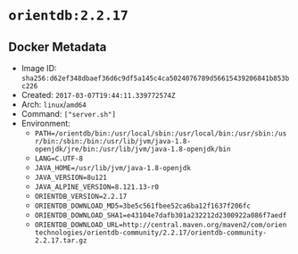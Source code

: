 # `orientdb:2.2.17`

## Docker Metadata

- Image ID: `sha256:d62ef348dbaef36d6c9df5a145c4ca5024076789d56615439206841b853bc226`
- Created: `2017-03-07T19:44:11.339772574Z`
- Arch: `linux`/`amd64`
- Command: `["server.sh"]`
- Environment:
  - `PATH=/orientdb/bin:/usr/local/sbin:/usr/local/bin:/usr/sbin:/usr/bin:/sbin:/bin:/usr/lib/jvm/java-1.8-openjdk/jre/bin:/usr/lib/jvm/java-1.8-openjdk/bin`
  - `LANG=C.UTF-8`
  - `JAVA_HOME=/usr/lib/jvm/java-1.8-openjdk`
  - `JAVA_VERSION=8u121`
  - `JAVA_ALPINE_VERSION=8.121.13-r0`
  - `ORIENTDB_VERSION=2.2.17`
  - `ORIENTDB_DOWNLOAD_MD5=3be5c561fbee52ca6ba12f1637f206fc`
  - `ORIENTDB_DOWNLOAD_SHA1=e43104e7dafb301a232212d2300922a086f7aedf`
  - `ORIENTDB_DOWNLOAD_URL=http://central.maven.org/maven2/com/orientechnologies/orientdb-community/2.2.17/orientdb-community-2.2.17.tar.gz`
